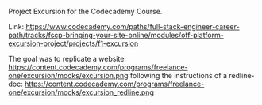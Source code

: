 Project Excursion for the Codecademy Course.  

Link: https://www.codecademy.com/paths/full-stack-engineer-career-path/tracks/fscp-bringing-your-site-online/modules/off-platform-excursion-project/projects/f1-excursion

The goal was to replicate a website: https://content.codecademy.com/programs/freelance-one/excursion/mocks/excursion.png following the instructions of a redline-doc: https://content.codecademy.com/programs/freelance-one/excursion/mocks/excursion_redline.png 
